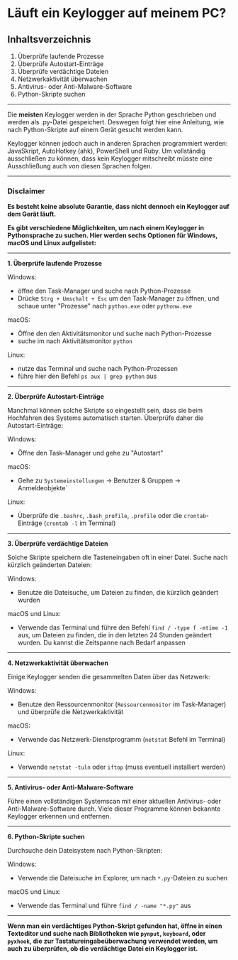 
# Läuft ein Keylogger auf meinem PC?


## Inhaltsverzeichnis
1. Überprüfe laufende Prozesse
2. Überprüfe Autostart-Einträge
3. Überprüfe verdächtige Dateien
4. Netzwerkaktivität überwachen
5. Antivirus- oder Anti-Malware-Software
6. Python-Skripte suchen


------------------------------------------


Die **meisten** Keylogger werden in der Sprache Python geschrieben und werden als .py-Datei gespeichert. Deswegen folgt hier eine Anleitung, wie nach Python-Skripte auf einem Gerät gesucht werden kann. 

Keylogger können jedoch auch in anderen Sprachen programmiert werden:
JavaSkript, AutoHotkey (ahk), PowerShell und Ruby.
Um vollständig ausschließen zu können, dass kein Keylogger mitschreibt müsste eine Ausschließung auch von diesen Sprachen folgen. 


------------------------------------------------------------------


### Disclaimer
**Es besteht keine absolute Garantie, dass nicht dennoch ein Keylogger auf dem Gerät läuft.**

**Es gibt verschiedene Möglichkeiten, um nach einem Keylogger in Pythonsprache zu suchen. Hier werden sechs Optionen für Windows, macOS und Linux aufgelistet:**


--------------------------------------------------------------


**1. Überprüfe laufende Prozesse**

Windows: 
- öffne den Task-Manager und suche nach Python-Prozesse
- Drücke `Strg + Umschalt + Esc` um den Task-Manager zu öffnen, und schaue unter "Prozesse" nach `python.exe` oder `pythonw.exe`

macOS:
- Öffne den den Aktivitätsmonitor und suche nach Python-Prozesse 
- suche im nach Aktivitätsmonitor `python`

Linux:
- nutze das Terminal und suche nach Python-Prozessen
- führe hier den Befehl `ps aux | grep python` aus

---------------------------------------------------------------

**2. Überprüfe Autostart-Einträge**

Manchmal können solche Skripte so eingestellt sein, dass sie beim Hochfahren des Systems automatisch starten. Überprüfe daher die Autostart-Einträge:

Windows:
- Öffne den Task-Manager und gehe zu "Autostart"

macOS:
- Gehe zu `Systemeinstellungen` -> Benutzer & Gruppen -> Anmeldeobjekte`

Linux:
- Überprüfe die `.bashrc`, `.bash_profile`, `.profile` oder die `crontab`-Einträge (`crontab -l` im Terminal)

-----------------------------------------------------------------------------------------------------------------

**3. Überprüfe verdächtige Dateien**

Solche Skripte speichern die Tasteneingaben oft in einer Datei. Suche nach kürzlich geänderten Dateien:

Windows: 
- Benutze die Dateisuche, um Dateien zu finden, die kürzlich geändert wurden

macOS und Linux: 
- Verwende das Terminal und führe den Befehl `find / -type f -mtime -1` aus, um Dateien zu finden, die in den letzten 24 Stunden geändert wurden. Du kannst die Zeitspanne     nach Bedarf anpassen

----------------------------------------------------------------------

**4. Netzwerkaktivität überwachen**

Einige Keylogger senden die gesammelten Daten über das Netzwerk:

Windows:
- Benutze den Ressourcenmonitor (`Ressourcenmonitor` im Task-Manager) und überprüfe die Netzwerkaktivität

macOS: 
- Verwende das Netzwerk-Dienstprogramm (`netstat` Befehl im Terminal)

Linux: 
- Verwende `netstat -tuln` oder `iftop` (muss eventuell installiert werden)

----------------------------------------------------------------------------------

**5. Antivirus- oder Anti-Malware-Software**

Führe einen vollständigen Systemscan mit einer aktuellen Antivirus- oder Anti-Malware-Software durch. Viele dieser Programme können bekannte Keylogger erkennen und entfernen.

-------------------------------------------------------

**6. Python-Skripte suchen**

Durchsuche dein Dateisystem nach Python-Skripten:

Windows: 
- Verwende die Dateisuche im Explorer, um nach `*.py`-Dateien zu suchen

macOS und Linux:
- Verwende das Terminal und führe `find / -name "*.py"` aus

------------------------------------------------------------------------------

**Wenn man ein verdächtiges Python-Skript gefunden hat, öffne in einen Texteditor und suche nach Bibliotheken wie `pynput`, `keyboard`, oder `pyxhook`, die zur Tastatureingabeüberwachung verwendet werden, um auch zu überprüfen, ob die verdächtige Datei ein Keylogger ist.**
